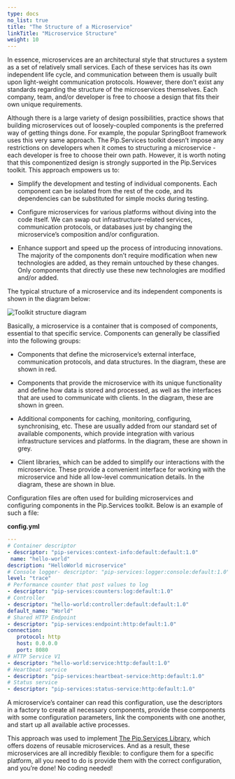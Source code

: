 ```yaml
---
type: docs
no_list: true
title: "The Structure of a Microservice"
linkTitle: "Microservice Structure"
weight: 10
---
```


In essence, microservices are an architectural style that structures a system as a set of relatively small services. Each of these services has its own independent life cycle, and communication between them is usually built upon light-weight communication protocols. However, there don’t exist any standards regarding the structure of the microservices themselves. Each company, team, and/or developer is free to choose a design that fits their own unique requirements.

Although there is a large variety of design possibilities, practice shows that building microservices out of loosely-coupled components is the preferred way of getting things done. For example, the popular SpringBoot framework uses this very same approach. The Pip.Services toolkit doesn’t impose any restrictions on developers when it comes to structuring a microservice - each developer is free to choose their own path. However, it is worth noting that this componentized design is strongly supported in the Pip.Services toolkit. This approach empowers us to:

- Simplify the development and testing of individual components. Each component can be isolated from the rest of the code, and its dependencies can be substituted for simple mocks during testing.

- Configure microservices for various platforms without diving into the code itself. We can swap out infrastructure-related services, communication protocols, or databases just by changing the microservice’s composition and/or configuration.

- Enhance support and speed up the process of introducing innovations. The majority of the components don’t require modification when new technologies are added, as they remain untouched by these changes. Only components that directly use these new technologies are modified and/or added.

The typical structure of a microservice and its independent components is shown in the diagram below:

![Toolkit structure diagram](/images/getting_started/microservice_structure/structure_diagram.png)

Basically, a microservice is a container that is composed of components, essential to that specific service. Components can generally be classified into the following groups:

- Components that define the microservice’s external interface, communication protocols, and data structures. In the diagram, these are shown in red.

- Components that provide the microservice with its unique functionality and define how data is stored and processed, as well as the interfaces that are used to communicate with clients. In the diagram, these are shown in green.

- Additional components for caching, monitoring, configuring, synchronising, etc. These are usually added from our standard set of available components, which provide integration with various infrastructure services and platforms. In the diagram, these are shown in grey.

- Client libraries, which can be added to simplify our interactions with the microservice. These provide a convenient interface for working with the microservice and hide all low-level communication details. In the diagram, these are shown in blue.


Configuration files are often used for building microservices and configuring components in the Pip.Services toolkit. Below is an example of such a file:

**config.yml**
```yml
---
# Container descriptor
- descriptor: "pip-services:context-info:default:default:1.0"
 name: "hello-world" 
description: "HelloWorld microservice"
# Console logger- descriptor: "pip-services:logger:console:default:1.0" 
level: "trace"
# Performance counter that post values to log
- descriptor: "pip-services:counters:log:default:1.0"
# Controller
- descriptor: "hello-world:controller:default:default:1.0"
default_name: "World"
# Shared HTTP Endpoint
- descriptor: "pip-services:endpoint:http:default:1.0" 
connection:
   protocol: http
   host: 0.0.0.0
   port: 8080
# HTTP Service V1
- descriptor: "hello-world:service:http:default:1.0"
# Heartbeat service
- descriptor: "pip-services:heartbeat-service:http:default:1.0"
# Status service
- descriptor: "pip-services:status-service:http:default:1.0"
```

A microservice’s container can read this configuration, use the descriptors in a factory to create all necessary components, provide these components with some configuration parameters, link the components with one another, and start up all available active processes.


This approach was used to implement [The Pip.Services Library](../../../microservices/overview), which offers dozens of reusable microservices. And as a result, these microservices are all incredibly flexible: to configure them for a specific platform, all you need to do is provide them with the correct configuration, and you’re done! No coding needed!